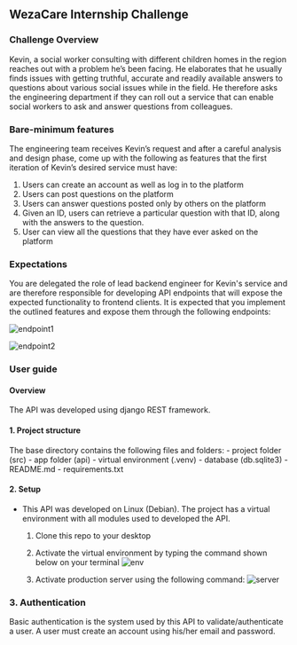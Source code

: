 ## WezaCare Internship Challenge

### Challenge Overview
Kevin, a social worker consulting with different children homes in the region reaches out with a
problem he’s been facing. He elaborates that he usually finds issues with getting truthful, accurate
and readily available answers to questions about various social issues while in the field. He
therefore asks the engineering department if they can roll out a service that can enable social
workers to ask and answer questions from colleagues.

### Bare-minimum features
The engineering team receives Kevin’s request and after a careful analysis and design phase, come
up with the following as features that the first iteration of Kevin’s desired service must have:
1) Users can create an account as well as log in to the platform
2) Users can post questions on the platform
3) Users can answer questions posted only by others on the platform
4) Given an ID, users can retrieve a particular question with that ID, along with the answers to
the question.
5) User can view all the questions that they have ever asked on the platform

### Expectations
You are delegated the role of lead backend engineer for Kevin's service and are therefore
responsible for developing API endpoints that will expose the expected functionality to frontend
clients. It is expected that you implement the outlined features and expose them through the
following endpoints:

![endpoint1](https://user-images.githubusercontent.com/78599959/223394138-38a988bb-3a7e-492a-b043-032b8523a45d.png)

![endpoint2](https://user-images.githubusercontent.com/78599959/223394184-9da4d47e-97f8-4e58-ac97-e59bdc14c810.png)


### User guide
#### Overview
The API was developed using django REST framework.
#### 1. Project structure
The base directory contains the following files and folders:
    - project folder (src)
    - app folder (api)
    - virtual environment (.venv)
    - database (db.sqlite3)
    - README.md
    - requirements.txt

#### 2. Setup
- This API was developed on Linux (Debian). The project has a virtual environment with all modules used to developed the API. 

    1. Clone this repo to your desktop
    2. Activate the virtual environment by typing the command shown below on your terminal
    ![env](https://user-images.githubusercontent.com/78599959/224482184-809978c7-52c2-4ab5-b5a0-06871e33b958.png)

    3. Activate production server using the following command:
    ![server](https://user-images.githubusercontent.com/78599959/224482175-b95d9674-951d-46a2-93ca-7715679fee65.png)



### 3. Authentication
Basic authentication is the system used by this API to validate/authenticate a user. A user must create an account using his/her email and password.

